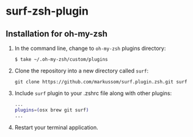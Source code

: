 # surf-zsh-plugin

## Installation for oh-my-zsh

1. In the command line, change to `oh-my-zsh` plugins directory:

    ```console
    $ take ~/.oh-my-zsh/custom/plugins
    ```

2. Clone the repository into a new directory called `surf`:

    ```console
    git clone https://github.com/markussom/surf.plugin.zsh.git surf
    ```

3. Include `surf` plugin to your .zshrc file along with other plugins:

    ```zsh
    ...
    plugins=(osx brew git surf)
    ...
    ```

4. Restart your terminal application.